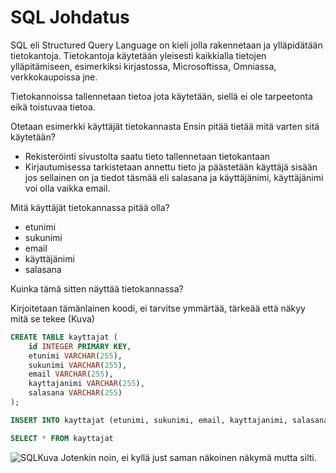 # SQL Johdatus
SQL eli Structured Query Language on kieli jolla rakennetaan ja ylläpidätään tietokantoja.
Tietokantoja käytetään yleisesti kaikkialla tietojen ylläpitämiseen, esimerkiksi kirjastossa, Microsoftissa, Omniassa, verkkokaupoissa jne.

Tietokannoissa tallennetaan tietoa jota käytetään, siellä ei ole tarpeetonta eikä toistuvaa tietoa.

Otetaan esimerkki käyttäjät tietokannasta
Ensin pitää tietää mitä varten sitä käytetään?

- Rekisteröinti sivustolta saatu tieto tallennetaan tietokantaan
- Kirjautumisessa tarkistetaan annettu tieto ja päästetään käyttäjä sisään jos sellainen on ja tiedot täsmää eli salasana ja käyttäjänimi, käyttäjänimi voi olla vaikka email.

Mitä käyttäjät tietokannassa pitää olla?

- etunimi
- sukunimi
- email
- käyttäjänimi
- salasana

Kuinka tämä sitten näyttää tietokannassa?

Kirjoitetaan tämänlainen koodi, ei tarvitse ymmärtää, tärkeää että näkyy mitä se tekee (Kuva)
```sql title="kayttajat.db"
CREATE TABLE kayttajat (
    id INTEGER PRIMARY KEY,
    etunimi VARCHAR(255),
    sukunimi VARCHAR(255),
    email VARCHAR(255),
    kayttajanimi VARCHAR(255),
    salasana VARCHAR(255)
);

INSERT INTO kayttajat (etunimi, sukunimi, email, kayttajanimi, salasana) VALUES ('Mikki', 'Hiiri', 'mikki.hiiri@domain.com', 'mikhir', 'mikinrakas');

SELECT * FROM kayttajat
```

![SQLKuva](https://i.imgur.com/xNlqrbi.png 'SQLKuva')
Jotenkin noin, ei kyllä just saman näkoinen näkymä mutta silti.